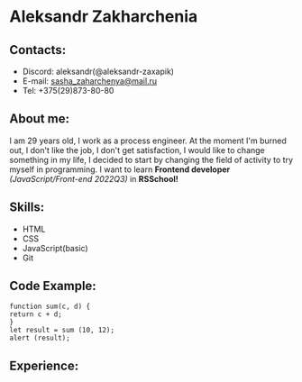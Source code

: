 # Aleksandr Zakharchenia
## Contacts:
* Discord: aleksandr(@aleksandr-zaxapik)
* E-mail: sasha_zaharchenya@mail.ru
* Tel: +375(29)873-80-80
## About me:
I am 29 years old, I work as a process engineer. At the moment I'm burned out, I don't like the job, I don't get satisfaction, I would like to change something in my life, I decided to start by changing the field of activity to try myself in programming. I want to learn **Frontend developer** *(JavaScript/Front-end 2022Q3)* in **RSSchool!**
## Skills:
* HTML
* CSS
* JavaScript(basic)
* Git
## Code Example:
```
function sum(c, d) {
return c + d;
}
let result = sum (10, 12);
alert (result);
```
## Experience: 
